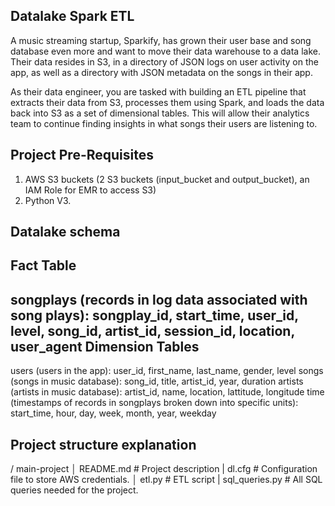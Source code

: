 Datalake Spark ETL
------------------

A music streaming startup, Sparkify, has grown their user base and song database even more and want to move their data warehouse to a data lake. Their data resides in S3, in a directory of JSON logs on user activity on the app, as well as a directory with JSON metadata on the songs in their app.

As their data engineer, you are tasked with building an ETL pipeline that extracts their data from S3, processes them using Spark, and loads the data back into S3 as a set of dimensional tables. This will allow their analytics team to continue finding insights in what songs their users are listening to.

Project Pre-Requisites
----------------------

1. AWS S3 buckets (2 S3 buckets (input_bucket and output_bucket), an IAM Role for EMR to access S3)
2. Python V3.

Datalake schema
---------------
Fact Table
----------
songplays (records in log data associated with song plays): songplay_id, start_time, user_id, level, song_id, artist_id, session_id, location, user_agent
Dimension Tables
----------------
users (users in the app): user_id, first_name, last_name, gender, level
songs (songs in music database): song_id, title, artist_id, year, duration
artists (artists in music database): artist_id, name, location, lattitude, longitude
time (timestamps of records in songplays broken down into specific units): start_time, hour, day, week, month, year, weekday

Project structure explanation
-----------------------------
/ main-project
│   README.md             # Project description
|   dl.cfg                # Configuration file to store AWS credentials.
│   etl.py                # ETL script
|   sql_queries.py        # All SQL queries needed for the project.
